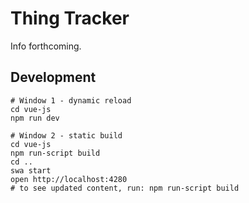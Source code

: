 # Thing Tracker

Info forthcoming.

## Development

```
# Window 1 - dynamic reload
cd vue-js
npm run dev

# Window 2 - static build
cd vue-js
npm run-script build
cd ..
swa start 
open http://localhost:4280
# to see updated content, run: npm run-script build
```

